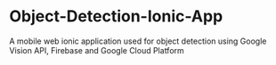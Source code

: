 # Object-Detection-Ionic-App
A mobile web ionic application used for object detection using Google Vision API, Firebase and Google Cloud Platform 
